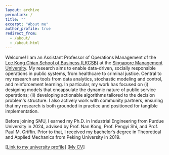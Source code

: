 ```yaml
---
layout: archive
permalink: /
title: ""
excerpt: "About me"
author_profile: true
redirect_from: 
  - /about/
  - /about.html
---
```

<!-- Google Search Console verification code -->
<meta name="google-site-verification" content="OrbqbGHi0mh8xqpqsPJnfTkl3_q207b0IypJEYfXSoo" />

<!-- Google tag (gtag.js) -->
<script async src="https://www.googletagmanager.com/gtag/js?id=G-P44T7G85MC"></script>
<script>
  window.dataLayer = window.dataLayer || [];
  function gtag(){dataLayer.push(arguments);}
  gtag('js', new Date());

  gtag('config', 'G-P44T7G85MC');
</script>
Welcome! I am an Assistant Professor of Operations Management of the [Lee Kong Chian School of Business (LKCSB)](https://business.smu.edu.sg) at the [Singapore Management University](https://www.smu.edu.sg). My research aims to enable data-driven, socially responsible operations in public systems, from healthcare to criminal justice. Central to my research are tools from data analytics, stochastic modeling and control, and reinforcement learning. In particular, my work has focused on (i) designing models that encapsulate the dynamic nature of public service operations; (ii) developing actionable algorithms tailored to the decision problem's structure. I also actively work with community partners, ensuring that my research is both grounded in practice and positioned for tangible implementation. 

Before joining SMU, I earned my Ph.D. in Industrial Engineering from Purdue University in 2024, advised by Prof. Nan Kong, Prof. Pengyi Shi, and Prof. Paul M. Griffin. Prior to that, I received my bachelor’s degree in Theoretical and Applied Mechanics from Peking University in 2019. 

[[Link to my university profile]](https://faculty.smu.edu.sg/profile/xiaoquan-gao-7966) [[My CV]](https://xiaoquanhi.github.io/web/cv/)

<!-- 
## News
- I will join [Singapore Management University](https://www.smu.edu.sg) as an Assistant Professor of [Operations Management](https://business.smu.edu.sg/disciplines/operations-management) in January 2025!
## Recent Talks at INFORMS Annual Meeting 2023
  - _Title: Stopping The Revolving Door: MDP-based Decision Support For Community Corrections Placement_
       - **Session MC63** - Service Science Best Student Paper Award Competition (II); October 16, 12:45 PM - 2:00 PM, CC-West 102B
       - **Session ME13** - Decision Analysis Society Award Ceremony; October 16, 4:00 PM - 5:15 PM, CC-North 125A
       - **Session TA21** - Healthcare Analytics and Sequential Decision Making; October 17, 8:00 AM - 9:15 AM, CC-North 128B
  - _Title: Shortening Emergency Medical Response Time with Unmanned Aerial Vehicle-Ambulance Joint Operations_
       - **Session TE21** - Innovations in Healthcare Operations for Improved Patient Outcomes; October 17, 4:00 PM - 5:15 PM, CC-North 128B
-->
